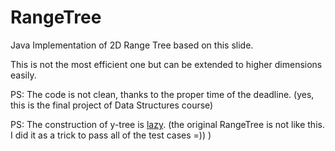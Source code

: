 # RangeTree
Java Implementation of 2D Range Tree based on this slide.

This is not the most efficient one but can be extended to higher dimensions easily.

PS: The code is not clean, thanks to the proper time of the deadline. (yes, this is the final project of Data Structures course)

PS: The construction of y-tree is [lazy](https://en.wikipedia.org/wiki/Lazy_evaluation). (the original RangeTree is not like this. I did it as a trick to pass all of the test cases =)) ) 
